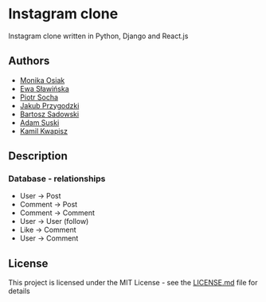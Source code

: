 # Instagram clone

Instagram clone written in Python, Django and React.js

## Authors

* [Monika Osiak](https://github.com/monika-osiak)
* [Ewa Sławińska](https://github.com/Ewa2707)
* [Piotr Socha](https://github.com/piotrs112)
* [Jakub Przygodzki](https://github.com/Yazkard)
* [Bartosz Sadowski](https://github.com/Sadaffi)
* [Adam Suski](https://github.com/AdamSuski)
* [Kamil Kwapisz](https://github.com/KamilKwapisz)

## Description
### Database - relationships
* User -> Post
* Comment -> Post
* Comment -> Comment
* User -> User (follow)
* Like -> Comment
* User -> Comment

## License

This project is licensed under the MIT License - see the [LICENSE.md](LICENSE) file for details
